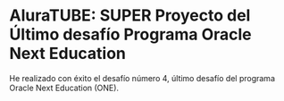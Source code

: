 # AluraTUBE: SUPER Proyecto del Último desafío Programa Oracle Next Education

He realizado con éxito el desafío número 4, último desafío del programa Oracle Next Education (ONE).
